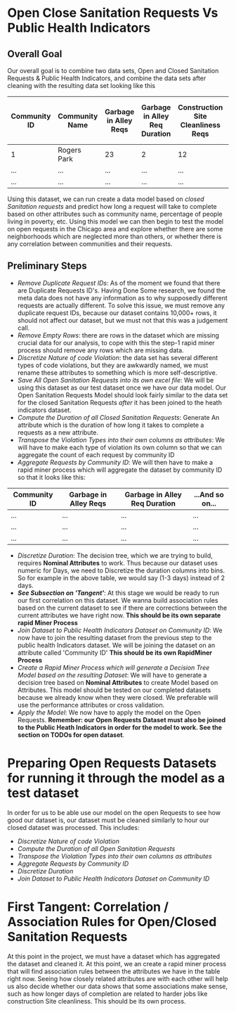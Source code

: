 Open Close Sanitation Requests Vs Public Health Indicators
=========================================================

Overall Goal
------------
Our overall goal is to combine two data sets, Open and Closed Sanitation Requests & Public Health Indicators, and combine the data sets after cleaning with the resulting data set looking like this

| Community ID 	| Community Name 	| Garbage in Alley Reqs 	| Garbage in Alley Req Duration 	| Construction Site Cleanliness Reqs 	| Construction site Req Duration 	| Garbage in Yard Reqs 	| Garbage in Yard Req Duration 	| Dumpster not Emptied Reqs 	| Dumpster not Emptied Req Duration 	| Overflowing Cart Reqs 	| Overflowing Cart Req Duration 	| Dog Feces in Yard Reqs 	| Dog Feces in Yard Req Duration 	| Other Reqs 	| Other Req Duration 	| Cancer Percentage 	| Lead Poisoning Percentage 	| Crowded Housing Percentage 	| Living Below the Poverty Line Percentage 	|
|--------------	|----------------	|-----------------------	|-------------------------------	|------------------------------------	|--------------------------------	|----------------------	|------------------------------	|---------------------------	|-----------------------------------	|-----------------------	|-------------------------------	|------------------------	|--------------------------------	|------------	|--------------------	|-------------------	|---------------------------	|----------------------------	|------------------------------------------	|
| 1            	| Rogers Park    	| 23                    	| 2                             	| 12                                 	| 3                              	| 12                   	| 6                            	| 3                         	| 4                                 	| 40                    	| 1                             	| 43                     	| 1                              	| 45         	| 3                  	| 1.5               	| 12.4                      	| 10.2                       	| 1.2                                      	|
| ...          	| ...            	| ...                   	| ...                           	| ...                                	| ...                            	| ...                  	| ...                          	| ...                       	| ...                               	| ...                   	| ...                           	| ...                    	| ...                            	| ...        	| ...                	| ...               	| ...                       	| ...                        	| ...                                      	|
| ...          	| ...            	| ...                   	| ...                           	| ...                                	| ...                            	| ...                  	| ...                          	| ...                       	| ...                               	| ...                   	| ...                           	| ...                    	| ...                            	| ...        	| ...                	| ...               	| ...                       	| ...                        	| ...                                      	|



Using this dataset, we can run create a data model based on _closed Sanitation requests_ and predict how long a request will take to complete based on other attributes such as community name, percentage of people living in poverty, etc. Using this model we can then begin to test the model on open requests in the Chicago area and explore whether there are some neighborhoods which are neglected more than others, or whether there is any correlation between communities and their requests.

Preliminary Steps
-----------------
- _Remove Duplicate Request IDs_: As of the moment we found that there are Duplicate Requests ID's. Having Done Some research, we found the meta data does not have any information as to why supposedly different requests are actually different. To solve this issue, we must remove any duplicate request IDs, because our dataset contains 10,000+ rows, it should not affect our dataset, but we must not that this was a judgement call.
- _Remove Empty Rows_: there are rows in the dataset which are missing crucial data for our analysis, to cope with this the step-1 rapid miner process should remove any rows which are missing data.
- _Discretize Nature of code Violation_: the data set has several different types of code violations, but they are awkwardly named, we must rename these attributes to something which is more self-descriptive.
- _Save All Open Sanitation Requests into its own excel file_: We will be using this dataset as our test dataset once we have our data model. Our Open Sanitation Requests Model should look fairly similar to the data set for the closed Sanitation Requests *after* it has been joined to the heath indicators dataset.
- _Compute the Duration of all Closed Sanitation Requests_: Generate An attribute which is the duration of how long it takes to complete a requests as a new attribute.
- _Transpose the Violation Types into their own columns as attributes_: We will have to make each type of violation its own column so that we can aggregate the count of each request by community ID
- _Aggregate Requests by Community ID_: We will then have to make a rapid miner process which will aggregate the dataset by community ID so that it looks like this:

| Community ID 	| Garbage in Alley Reqs 	| Garbage in Alley Req Duration 	| ...And so on... 	|
|--------------	|-----------------------	|-------------------------------	|-----------------	|
| ...          	| ...                   	| ...                           	| ...             	|
| ...          	| ...                   	| ...                           	| ...             	|
| ...          	| ...                   	| ...                           	| ...             	|

- _Discretize Duration_: The decision tree, which we are trying to build, requires **Nominal Attributes** to work. Thus because our dataset uses numeric for Days, we need to Discretize the duration columns into bins. So for example in the above table, we would say (1-3 days) instead of 2 days.
- _**See Subsection on 'Tangent'**_: At this stage we would be ready to run our first correlation on this dataset. We wanna build association rules based on the current dataset to see if there are corrections between the current attributes we have right now. **This should be its own separate rapid Miner Process**
- _Join Dataset to Public Health Indicators Dataset on Community ID_: We now have to join the resulting dataset from the previous step to the public health Indicators dataset. We will be joining the dataset on an attribute called 'Community ID' **This should be its own RapidMiner Process**
- _Create a Rapid Miner Process which will generate a Decision Tree Model based on the resulting Dataset_: We will have to generate a decision tree based on **Nominal Attributes** to create Model based on Attributes. This model should be tested on our completed datasets because we already know when they were closed. We preferable will use the performance attributes or cross validation.
- _Apply the Model_: We now have to apply the model on the Open Requests. **Remember: our Open Requests Dataset must also be joined to the Public Heath Indicators in order for the model to work. See the section on TODOs for open dataset**.

Preparing Open Requests Datasets for running it through the model as a test dataset
==========================================================
In order for us to be able use our model on the open Requests to see how good our dataset is, our dataset must be cleaned similarly to hour our closed dataset was processed. This includes:
- _Discretize Nature of code Violation_
- _Compute the Duration of all Open Sanitation Requests_
- _Transpose the Violation Types into their own columns as attributes_
- _Aggregate Requests by Community ID_
- _Discretize Duration_
- _Join Dataset to Public Health Indicators Dataset on Community ID_


First Tangent: Correlation / Association Rules for Open/Closed Sanitation Requests
===================================================
At this point in the project, we must have a dataset which has aggregated the dataset and cleaned it. At this point, we an create a rapid miner process that will find association rules between the attributes we have in the table right now. Seeing how closely related attributes are with each other will help us also decide whether our data shows that some associations make sense, such as how longer days of completion are related to harder jobs like construction Site cleanliness. This should be its own process.
